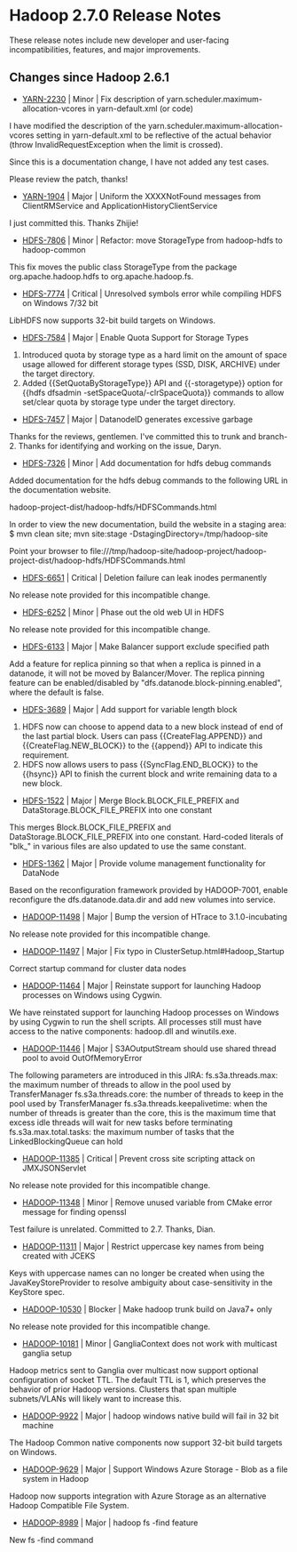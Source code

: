 # Hadoop  2.7.0 Release Notes

These release notes include new developer and user-facing incompatibilities, features, and major improvements.

## Changes since Hadoop 2.6.1

* [YARN-2230](https://issues.apache.org/jira/browse/YARN-2230) | Minor | Fix description of yarn.scheduler.maximum-allocation-vcores in yarn-default.xml (or code)

I have modified the description of the yarn.scheduler.maximum-allocation-vcores setting in yarn-default.xml to be reflective of the actual behavior (throw InvalidRequestException when the limit is crossed).

Since this is a documentation change, I have not added any test cases.

Please review the patch, thanks!

* [YARN-1904](https://issues.apache.org/jira/browse/YARN-1904) | Major | Uniform the XXXXNotFound messages from ClientRMService and ApplicationHistoryClientService

I just committed this. Thanks Zhijie!

* [HDFS-7806](https://issues.apache.org/jira/browse/HDFS-7806) | Minor | Refactor: move StorageType from hadoop-hdfs to hadoop-common

This fix moves the public class StorageType from the package org.apache.hadoop.hdfs to org.apache.hadoop.fs.

* [HDFS-7774](https://issues.apache.org/jira/browse/HDFS-7774) | Critical | Unresolved symbols error while compiling HDFS on Windows 7/32 bit

LibHDFS now supports 32-bit build targets on Windows.

* [HDFS-7584](https://issues.apache.org/jira/browse/HDFS-7584) | Major | Enable Quota Support for Storage Types

1. Introduced quota by storage type as a hard limit on the amount of space usage allowed for different storage types (SSD, DISK, ARCHIVE) under the target directory.
2. Added {{SetQuotaByStorageType}} API and {{-storagetype}} option for  {{hdfs dfsadmin -setSpaceQuota/-clrSpaceQuota}} commands to allow set/clear quota by storage type under the target directory.


* [HDFS-7457](https://issues.apache.org/jira/browse/HDFS-7457) | Major | DatanodeID generates excessive garbage

Thanks for the reviews, gentlemen. I've committed this to trunk and branch-2. Thanks for identifying and working on the issue, Daryn.

* [HDFS-7326](https://issues.apache.org/jira/browse/HDFS-7326) | Minor | Add documentation for hdfs debug commands

Added documentation for the hdfs debug commands to the following URL in the documentation website.

hadoop-project-dist/hadoop-hdfs/HDFSCommands.html

In order to view the new documentation, build the website in a staging area:
$ mvn clean site; mvn site:stage -DstagingDirectory=/tmp/hadoop-site

Point your browser to 
file:///tmp/hadoop-site/hadoop-project/hadoop-project-dist/hadoop-hdfs/HDFSCommands.html


* [HDFS-6651](https://issues.apache.org/jira/browse/HDFS-6651) | Critical | Deletion failure can leak inodes permanently

No release note provided for this incompatible change.

* [HDFS-6252](https://issues.apache.org/jira/browse/HDFS-6252) | Minor | Phase out the old web UI in HDFS

No release note provided for this incompatible change.

* [HDFS-6133](https://issues.apache.org/jira/browse/HDFS-6133) | Major | Make Balancer support exclude specified path

Add a feature for replica pinning so that when a replica is pinned in a datanode, it will not be moved by Balancer/Mover.  The replica pinning feature can be enabled/disabled by "dfs.datanode.block-pinning.enabled", where the default is false.

* [HDFS-3689](https://issues.apache.org/jira/browse/HDFS-3689) | Major | Add support for variable length block

1. HDFS now can choose to append data to a new block instead of end of the last partial block. Users can pass {{CreateFlag.APPEND}} and  {{CreateFlag.NEW\_BLOCK}} to the {{append}} API to indicate this requirement.
2. HDFS now allows users to pass {{SyncFlag.END\_BLOCK}} to the {{hsync}} API to finish the current block and write remaining data to a new block.

* [HDFS-1522](https://issues.apache.org/jira/browse/HDFS-1522) | Major | Merge Block.BLOCK\_FILE\_PREFIX and DataStorage.BLOCK\_FILE\_PREFIX into one constant

This merges Block.BLOCK\_FILE\_PREFIX and DataStorage.BLOCK\_FILE\_PREFIX into one constant. Hard-coded
literals of "blk\_" in various files are also updated to use the same constant. 

* [HDFS-1362](https://issues.apache.org/jira/browse/HDFS-1362) | Major | Provide volume management functionality for DataNode

Based on the reconfiguration framework provided by HADOOP-7001, enable reconfigure the dfs.datanode.data.dir and add new volumes into service.

* [HADOOP-11498](https://issues.apache.org/jira/browse/HADOOP-11498) | Major | Bump the version of HTrace to 3.1.0-incubating

No release note provided for this incompatible change.

* [HADOOP-11497](https://issues.apache.org/jira/browse/HADOOP-11497) | Major | Fix typo in ClusterSetup.html#Hadoop\_Startup

Correct startup command for cluster data nodes

* [HADOOP-11464](https://issues.apache.org/jira/browse/HADOOP-11464) | Major | Reinstate support for launching Hadoop processes on Windows using Cygwin.

We have reinstated support for launching Hadoop processes on Windows by using Cygwin to run the shell scripts.  All processes still must have access to the native components: hadoop.dll and winutils.exe.

* [HADOOP-11446](https://issues.apache.org/jira/browse/HADOOP-11446) | Major | S3AOutputStream should use shared thread pool to avoid OutOfMemoryError

The following parameters are introduced in this JIRA:
fs.s3a.threads.max:    the maximum number of threads to allow in the pool used by TransferManager
fs.s3a.threads.core:    the number of threads to keep in the pool used by TransferManager
fs.s3a.threads.keepalivetime:  when the number of threads is greater than the core, this is the maximum time that excess idle threads will wait for new tasks before terminating
fs.s3a.max.total.tasks:    the maximum number of tasks that the LinkedBlockingQueue can hold

* [HADOOP-11385](https://issues.apache.org/jira/browse/HADOOP-11385) | Critical | Prevent cross site scripting attack on JMXJSONServlet

No release note provided for this incompatible change.

* [HADOOP-11348](https://issues.apache.org/jira/browse/HADOOP-11348) | Minor | Remove unused variable from CMake error message for finding openssl

Test failure is unrelated.  Committed to 2.7.  Thanks, Dian.

* [HADOOP-11311](https://issues.apache.org/jira/browse/HADOOP-11311) | Major | Restrict uppercase key names from being created with JCEKS

Keys with uppercase names can no longer be created when using the JavaKeyStoreProvider to resolve ambiguity about case-sensitivity in the KeyStore spec.

* [HADOOP-10530](https://issues.apache.org/jira/browse/HADOOP-10530) | Blocker | Make hadoop trunk build on Java7+ only

No release note provided for this incompatible change.

* [HADOOP-10181](https://issues.apache.org/jira/browse/HADOOP-10181) | Minor | GangliaContext does not work with multicast ganglia setup

Hadoop metrics sent to Ganglia over multicast now support optional configuration of socket TTL.  The default TTL is 1, which preserves the behavior of prior Hadoop versions.  Clusters that span multiple subnets/VLANs will likely want to increase this.

* [HADOOP-9922](https://issues.apache.org/jira/browse/HADOOP-9922) | Major | hadoop windows native build will fail in 32 bit machine

The Hadoop Common native components now support 32-bit build targets on Windows.

* [HADOOP-9629](https://issues.apache.org/jira/browse/HADOOP-9629) | Major | Support Windows Azure Storage - Blob as a file system in Hadoop

Hadoop now supports integration with Azure Storage as an alternative Hadoop Compatible File System.

* [HADOOP-8989](https://issues.apache.org/jira/browse/HADOOP-8989) | Major | hadoop fs -find feature

New fs -find command



